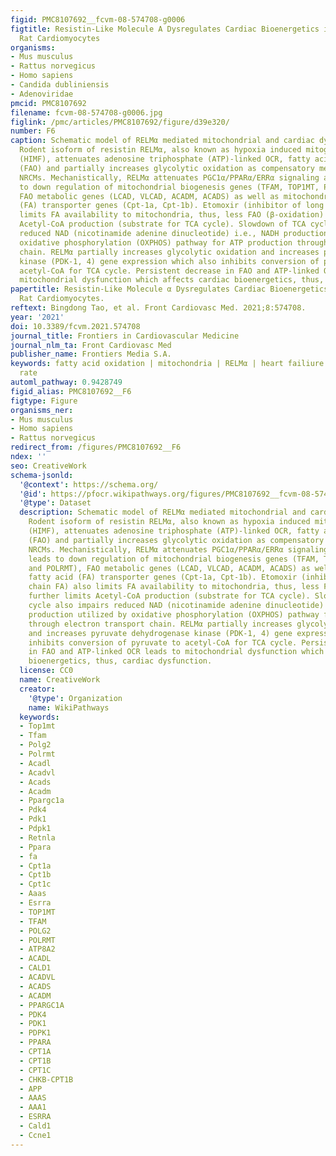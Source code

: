 ```yaml
---
figid: PMC8107692__fcvm-08-574708-g0006
figtitle: Resistin-Like Molecule A Dysregulates Cardiac Bioenergetics in Neonatal
  Rat Cardiomyocytes
organisms:
- Mus musculus
- Rattus norvegicus
- Homo sapiens
- Candida dubliniensis
- Adenoviridae
pmcid: PMC8107692
filename: fcvm-08-574708-g0006.jpg
figlink: /pmc/articles/PMC8107692/figure/d39e320/
number: F6
caption: Schematic model of RELMα mediated mitochondrial and cardiac dysfunction.
  Rodent isoform of resistin RELMα, also known as hypoxia induced mitogenic factor
  (HIMF), attenuates adenosine triphosphate (ATP)-linked OCR, fatty acid oxidation
  (FAO) and partially increases glycolytic oxidation as compensatory mechanism in
  NRCMs. Mechanistically, RELMα attenuates PGC1α/PPARα/ERRα signaling axis which leads
  to down regulation of mitochondrial biogenesis genes (TFAM, TOP1MT, POLG2, and POLRMT),
  FAO metabolic genes (LCAD, VLCAD, ACADM, ACADS) as well as mitochondrial fatty acid
  (FA) transporter genes (Cpt-1a, Cpt-1b). Etomoxir (inhibitor of long chain FA) also
  limits FA availability to mitochondria, thus, less FAO (β-oxidation) further limits
  Acetyl-CoA production (substrate for TCA cycle). Slowdown of TCA cycle also impairs
  reduced NAD (nicotinamide adenine dinucleotide) i.e., NADH production utilized by
  oxidative phosphorylation (OXPHOS) pathway for ATP production through electron transport
  chain. RELMα partially increases glycolytic oxidation and increases pyruvate dehydrogenase
  kinase (PDK-1, 4) gene expression which also inhibits conversion of pyruvate to
  acetyl-CoA for TCA cycle. Persistent decrease in FAO and ATP-linked OCR leads to
  mitochondrial dysfunction which affects cardiac bioenergetics, thus, cardiac dysfunction.
papertitle: Resistin-Like Molecule α Dysregulates Cardiac Bioenergetics in Neonatal
  Rat Cardiomyocytes.
reftext: Bingdong Tao, et al. Front Cardiovasc Med. 2021;8:574708.
year: '2021'
doi: 10.3389/fcvm.2021.574708
journal_title: Frontiers in Cardiovascular Medicine
journal_nlm_ta: Front Cardiovasc Med
publisher_name: Frontiers Media S.A.
keywords: fatty acid oxidation | mitochondria | RELMα | heart failiure | oxygen consumption
  rate
automl_pathway: 0.9428749
figid_alias: PMC8107692__F6
figtype: Figure
organisms_ner:
- Mus musculus
- Homo sapiens
- Rattus norvegicus
redirect_from: /figures/PMC8107692__F6
ndex: ''
seo: CreativeWork
schema-jsonld:
  '@context': https://schema.org/
  '@id': https://pfocr.wikipathways.org/figures/PMC8107692__fcvm-08-574708-g0006.html
  '@type': Dataset
  description: Schematic model of RELMα mediated mitochondrial and cardiac dysfunction.
    Rodent isoform of resistin RELMα, also known as hypoxia induced mitogenic factor
    (HIMF), attenuates adenosine triphosphate (ATP)-linked OCR, fatty acid oxidation
    (FAO) and partially increases glycolytic oxidation as compensatory mechanism in
    NRCMs. Mechanistically, RELMα attenuates PGC1α/PPARα/ERRα signaling axis which
    leads to down regulation of mitochondrial biogenesis genes (TFAM, TOP1MT, POLG2,
    and POLRMT), FAO metabolic genes (LCAD, VLCAD, ACADM, ACADS) as well as mitochondrial
    fatty acid (FA) transporter genes (Cpt-1a, Cpt-1b). Etomoxir (inhibitor of long
    chain FA) also limits FA availability to mitochondria, thus, less FAO (β-oxidation)
    further limits Acetyl-CoA production (substrate for TCA cycle). Slowdown of TCA
    cycle also impairs reduced NAD (nicotinamide adenine dinucleotide) i.e., NADH
    production utilized by oxidative phosphorylation (OXPHOS) pathway for ATP production
    through electron transport chain. RELMα partially increases glycolytic oxidation
    and increases pyruvate dehydrogenase kinase (PDK-1, 4) gene expression which also
    inhibits conversion of pyruvate to acetyl-CoA for TCA cycle. Persistent decrease
    in FAO and ATP-linked OCR leads to mitochondrial dysfunction which affects cardiac
    bioenergetics, thus, cardiac dysfunction.
  license: CC0
  name: CreativeWork
  creator:
    '@type': Organization
    name: WikiPathways
  keywords:
  - Top1mt
  - Tfam
  - Polg2
  - Polrmt
  - Acadl
  - Acadvl
  - Acads
  - Acadm
  - Ppargc1a
  - Pdk4
  - Pdk1
  - Pdpk1
  - Retnla
  - Ppara
  - fa
  - Cpt1a
  - Cpt1b
  - Cpt1c
  - Aaas
  - Esrra
  - TOP1MT
  - TFAM
  - POLG2
  - POLRMT
  - ATP8A2
  - ACADL
  - CALD1
  - ACADVL
  - ACADS
  - ACADM
  - PPARGC1A
  - PDK4
  - PDK1
  - PDPK1
  - PPARA
  - CPT1A
  - CPT1B
  - CPT1C
  - CHKB-CPT1B
  - APP
  - AAAS
  - AAA1
  - ESRRA
  - Cald1
  - Ccne1
---
```

